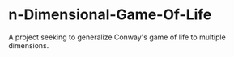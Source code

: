 # n-Dimensional-Game-Of-Life
A project seeking to generalize Conway's game of life to multiple dimensions.
